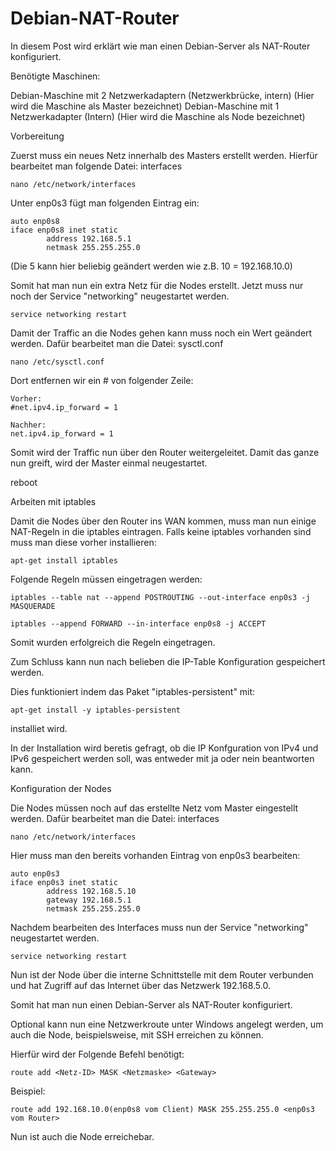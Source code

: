 # Debian-NAT-Router

In diesem Post wird erklärt wie man einen Debian-Server als NAT-Router konfiguriert.

 

Benötigte Maschinen:

Debian-Maschine mit 2 Netzwerkadaptern (Netzwerkbrücke, intern) (Hier wird die Maschine als Master bezeichnet)
Debian-Maschine mit 1 Netzwerkadapter (Intern) (Hier wird die Maschine als Node bezeichnet)
 

Vorbereitung

Zuerst muss ein neues Netz innerhalb des Masters erstellt werden. Hierfür bearbeitet man folgende Datei: interfaces

```nano /etc/network/interfaces```
 

Unter enp0s3 fügt man folgenden Eintrag ein:

```
auto enp0s8
iface enp0s8 inet static
		address 192.168.5.1
		netmask 255.255.255.0
```
(Die 5 kann hier beliebig geändert werden wie z.B. 10 = 192.168.10.0)

Somit hat man nun ein extra Netz für die Nodes erstellt. Jetzt muss nur noch der Service "networking" neugestartet werden.
```
service networking restart
```

Damit der Traffic an die Nodes gehen kann muss noch ein Wert geändert werden. Dafür bearbeitet man die Datei: sysctl.conf
```
nano /etc/sysctl.conf
```

Dort entfernen wir ein # von folgender Zeile:
```
Vorher:
#net.ipv4.ip_forward = 1

Nachher:
net.ipv4.ip_forward = 1
```

Somit wird der Traffic nun über den Router weitergeleitet. Damit das ganze nun greift, wird der Master einmal neugestartet.

reboot
 

Arbeiten mit iptables

Damit die Nodes über den Router ins WAN kommen, muss man nun einige NAT-Regeln in die iptables eintragen. Falls keine iptables vorhanden sind muss man diese vorher installieren:
```
apt-get install iptables
 ```

Folgende Regeln müssen eingetragen werden:
```
iptables --table nat --append POSTROUTING --out-interface enp0s3 -j MASQUERADE
```
```
iptables --append FORWARD --in-interface enp0s8 -j ACCEPT
```
Somit wurden erfolgreich die Regeln eingetragen.

 

Zum Schluss kann nun nach belieben die IP-Table Konfiguration gespeichert werden.

Dies funktioniert indem das Paket "iptables-persistent" mit:
```
apt-get install -y iptables-persistent
```
installiet wird.

 

In der Installation wird beretis gefragt, ob die IP Konfguration von IPv4 und IPv6 gespeichert werden soll, was entweder mit ja oder nein beantworten kann.

 

Konfiguration der Nodes

Die Nodes müssen noch auf das erstellte Netz vom Master eingestellt werden. Dafür bearbeitet man die Datei: interfaces
```
nano /etc/network/interfaces
```

Hier muss man den bereits vorhanden Eintrag von enp0s3 bearbeiten:
```
auto enp0s3
iface enp0s3 inet static
		address 192.168.5.10
		gateway 192.168.5.1
		netmask 255.255.255.0
```

Nachdem bearbeiten des Interfaces muss nun der Service "networking" neugestartet werden.
```
service networking restart
```

Nun ist der Node über die interne Schnittstelle mit dem Router verbunden und hat Zugriff auf das Internet über das Netzwerk 192.168.5.0.

Somit hat man nun einen Debian-Server als NAT-Router konfiguriert.

 

Optional kann nun eine Netzwerkroute unter Windows angelegt werden, um auch die Node, beispielsweise, mit SSH erreichen zu können.

Hierfür wird der Folgende Befehl benötigt:
```
route add <Netz-ID> MASK <Netzmaske> <Gateway>
```

Beispiel:
```
route add 192.168.10.0(enp0s8 vom Client) MASK 255.255.255.0 <enp0s3 vom Router>
```

Nun ist auch die Node erreichebar.
